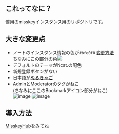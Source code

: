 ## これってなに？
僕用のmisskeyインスタンス用のリポジトリです。
## 大きな変更点
- ノートのインスタンス情報の色が`#bfe0f0` [変更方法](https://github.com/nullnyat/nca10.net/blob/Ncat/explanation/instancecolor.md)<br>
ちなみにこの部分の色<img src=https://user-images.githubusercontent.com/89781396/148686895-f1662508-9fe5-47fd-be51-3d61f5220a2c.png>
- デフォルトのテーマがNcat.の配色
- 新規登録ボタンがない
- 日本語が[ぬるきゃご](https://github.com/nullnyat/Ncat-lang)
- AdminとModeratorのタグがねこ<br>
(ちなみにここのBookmarkアイコン部分がねこ)<br>
![image](https://user-images.githubusercontent.com/89781396/151149621-ad573eb5-eb0c-4de9-8850-b4a2900551e7.png)
![image](https://user-images.githubusercontent.com/89781396/151149177-aaeea1a1-bd59-4312-b2d3-3b143154bc46.png)
## 導入方法
[MisskeyHub](https://misskey-hub.net/docs/install.html)をみてね
